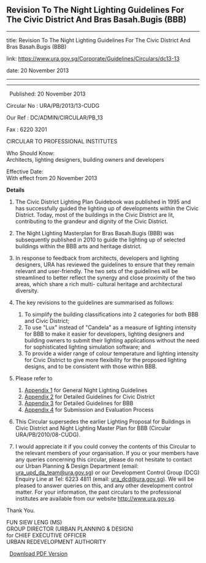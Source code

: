 ## Revision To The Night Lighting Guidelines For The Civic District And Bras Basah.Bugis (BBB)
---
title: Revision To The Night Lighting Guidelines For The Civic District And Bras Basah.Bugis (BBB)

link: https://www.ura.gov.sg/Corporate/Guidelines/Circulars/dc13-13

date: 20 November 2013

---

-------------------------------------------------------------------------------------------

  Published: 20 November 2013

Circular No : URA/PB/2013/13-CUDG

Our Ref : DC/ADMIN/CIRCULAR/PB\_13

Fax : 6220 3201

  

CIRCULAR TO PROFESSIONAL INSTITUTES  
  

  

Who Should Know:  
Architects, lighting designers, building owners and developers

  

Effective Date:  
With effect from 20 November 2013

  

**Details**

1.  The Civic District Lighting Plan Guidebook was published in 1995 and has successfully guided the lighting up of developments within the Civic District. Today, most of the buildings in the Civic District are lit, contributing to the grandeur and dignity of the Civic District.

2.  The Night Lighting Masterplan for Bras Basah.Bugis (BBB) was subsequently published in 2010 to guide the lighting up of selected buildings within the BBB arts and heritage district.

3.  In response to feedback from architects, developers and lighting designers, URA has reviewed the guidelines to ensure that they remain relevant and user-friendly. The two sets of the guidelines will be streamlined to better reflect the synergy and close proximity of the two areas, which share a rich multi- cultural heritage and architectural diversity.

4.  The key revisions to the guidelines are summarised as follows:
    1.  To simplify the building classifications into 2 categories for both BBB and Civic District;
    2.  To use "Lux" instead of "Candela" as a measure of lighting intensity for BBB to make it easier for developers, lighting designers and building owners to submit their lighting applications without the need for sophisticated lighting simulation software; and
    3.  To provide a wider range of colour temperature and lighting intensity for Civic District to give more flexibility for the proposed lighting designs, and to be consistent with those within BBB.

5.  Please refer to
    1.  [Appendix 1](https://www.ura.gov.sg/-/media/User-Defined/URA-Online/circulars/2013/nov/dc13-13/dc13-13-Appendix-1-4.pdf) for General Night Lighting Guidelines
    2.  [Appendix 2](https://www.ura.gov.sg/-/media/User-Defined/URA-Online/circulars/2013/nov/dc13-13/dc13-13-Appendix-1-4.pdf#page=3) for Detailed Guidelines for Civic District
    3.  [Appendix 3](https://www.ura.gov.sg/-/media/User-Defined/URA-Online/circulars/2013/nov/dc13-13/dc13-13-Appendix-1-4.pdf#page=6) for Detailed Guidelines for BBB
    4.  [Appendix 4](https://www.ura.gov.sg/-/media/User-Defined/URA-Online/circulars/2013/nov/dc13-13/dc13-13-Appendix-1-4.pdf#page=10) for Submission and Evaluation Process

6.  This Circular supersedes the earlier Lighting Proposal for Buildings in Civic District and Night Lighting Master Plan for BBB (Circular URA/PB/2010/08-CUDG).

7.  I would appreciate it if you could convey the contents of this Circular to the relevant members of your organisation. If you or your members have any queries concerning this circular, please do not hesitate to contact our Urban Planning & Design Department (email: [ura\_upd\_da\_team@ura.gov.sg](https://www.ura.gov.sgmailto:ura_upd_da_team@ura.gov.sg)) or our Development Control Group (DCG) Enquiry Line at Tel: 6223 4811 (email: [ura\_dcd@ura.gov.sg](https://www.ura.gov.sgmailto:ura_dcd@ura.gov.sg)). We will be pleased to answer queries on this, and any other development control matter. For your information, the past circulars to the professional institutes are available from our website http://www.ura.gov.sg.

Thank You.  
  
FUN SIEW LENG (MS)  
GROUP DIRECTOR (URBAN PLANNING & DESIGN)  
for CHIEF EXECUTIVE OFFICER  
URBAN REDEVELOPMENT AUTHORITY

  



  [Download PDF Version](https://www.ura.gov.sg/services/download_file.aspx?f={950E87A9-7991-4015-99FC-62BE54247A03})

